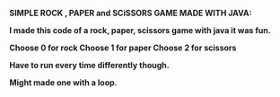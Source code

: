 <h8><b>SIMPLE ROCK , PAPER and SCiSSORS GAME MADE WITH JAVA:<h8><b>

I made this code of a rock, paper,  scissors game with java it was fun.

Choose 0  for rock
Choose 1  for paper
Choose 2  for scissors

Have to run every time differently though.

Might made one with a loop.
